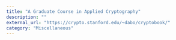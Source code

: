 ```yaml
---
title: "A Graduate Course in Applied Cryptography"
description: ""
external_url: "https://crypto.stanford.edu/~dabo/cryptobook/"
category: "Miscellaneous"
---
```

